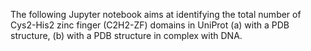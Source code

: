 The following Jupyter notebook aims at identifying the total number of Cys2-His2 zinc finger (C2H2-ZF) domains in UniProt (a) with a PDB structure, (b) with a PDB structure in complex with DNA.
